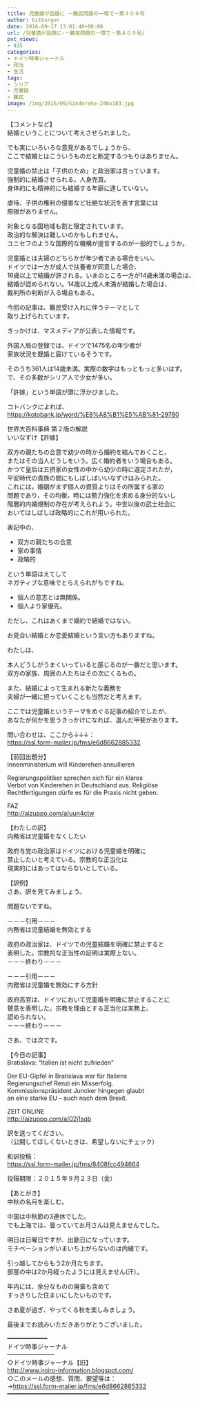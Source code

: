 ```yaml
---
title: 児童婚が話題に －難民問題の一環で－第４０９号
author: bitburger
date: 2016-09-17 13:01:40+00:00
url: /児童婚が話題に-－難民問題の一環で－第４０９号/
pvc_views:
- 435
categories:
- ドイツ時事ジャーナル
- 政治
- 生活
tags:
- シリア
- 児童婚
- 難民
image: /img/2016/09/kinderehe-246x183.jpg
---
```

【コメントなど】  
結婚ということについて考えさせられました。  
  
でも実にいろいろな意見があるでしょうから、  
ここで結婚とはこういうものだと断定するつもりはありません。  
  
  
児童婚の禁止は「子供のため」と政治家は言っています。  
強制的に結婚させられる。人身売買。  
身体的にも精神的にも結婚する年齢に達していない。  
  
虐待、子供の権利の侵害など壮絶な状況を表す言葉には  
際限がありません。  
  
対象となる国地域も割と限定されています。  
政治的な解決は難しいのかもしれません。  
ユニセフのような国際的な機構が提言するのが一般的でしょうか。  
  
  
児童婚とは夫婦のどちらかが年少者である場合をいい、  
ドイツでは一方が成人で扶養者が同意した場合、  
16歳以上で結婚が許される。いまのところ一方が14歳未満の場合は、  
結婚が認められない。14歳以上成人未満が結婚した場合は、  
裁判所の判断が入る場合もある。  
  
今回の記事は、難民受け入れに伴うテーマとして  
取り上げられています。  
  
きっかけは、マスメディアが公表した情報です。  
  
外国人局の登録では、ドイツで1475名の年少者が  
家族状況を既婚と届けているそうです。  
  
そのうち361人は14歳未満。実際の数字はもっともっと多いはず。  
で、その多数がシリア人で少女が多い。  
  
  
「許嫁」という単語が頭に浮かびました。  
  
コトバンクによれば、  
<https://kotobank.jp/word/%E8%A8%B1%E5%AB%81-29780>  
  
世界大百科事典 第２版の解説  
いいなずけ【許嫁】  
  
双方の親たちの合意で幼少の時から婚約を結んでおくこと，  
またはその当人どうしをいう。広く婚約者をいう場合もある。  
かつて皇后は五摂家の女性の中から幼少の時に選定されたが，  
平安時代の貴族の間にもしばしばいいなずけはみられた。  
これには，婚姻がまず個人の資質よりはその所属する家の  
問題であり，その均衡，時には勢力強化を求める身分的ないし  
階層的内婚規制の存在が考えられよう。中世以後の武士社会に  
おいてはしばしば政略的にこれが用いられた。  
  
表記中の、  


  * 双方の親たちの合意
  * 家の事情
  * 政略的

  
という単語はえてして  
ネガティブな意味でとらえられがちですね。  
  


  * 個人の意志とは無関係。
  * 個人より家優先。

  
ただし、これはあくまで婚約で結婚ではない。  
  
お見合い結婚とか恋愛結婚という言い方もありますね。  
  
わたしは、  
  
本人どうしがうまくいっていると感じるのが一番だと思います。  
双方の家族、周囲の人たちはその次にくるもの。  
  
また、結婚によって生まれる新たな義務を  
夫婦が一緒に担っていくことも当然だと考えます。  
  
ここでは児童婚というテーマをめぐる記事の紹介でしたが、  
あなたが何かを思うきっかけになれば、選んだ甲斐があります。  
  
  
問い合わせは、ここから↓↓↓：  
<https://ssl.form-mailer.jp/fms/e6d8662885332>  
  
  
【前回出題分】  
Innenministerium will Kinderehen annullieren  
  
Regierungspolitiker sprechen sich für ein klares  
Verbot von Kinderehen in Deutschland aus. Religiöse  
Rechtfertigungen dürfe es für die Praxis nicht geben.  
  
FAZ  
<http://aizuppo.com/a/uun4ctw>  
  
  
【わたしの訳】  
内務省は児童婚をなくしたい  
  
政府与党の政治家はドイツにおける児童婚を明確に  
禁止したいと考えている。宗教的な正当化は  
現実的にはあってはならないとしている。  
  
  
【訳例】  
さあ、訳を見てみましょう。  
  
問題ないですね。  
  
－－－引用－－－  
内務省は児童結婚を無効とする  
  
政府の政治家は、ドイツでの児童結婚を明確に禁止すると  
表明した。宗教的な正当性の証明は実際上ない。  
－－－終わり－－－  
  
  
－－－引用－－－  
内務省は児童婚を無効にする方針  
  
政府高官は、ドイツにおいて児童婚を明確に禁止することに  
賛意を表明した。宗教を理由とする正当化は実務上、  
認められない。  
－－－終わり－－－  
  
  
さあ、では次です。  
  
  
【今日の記事】  
Bratislava: &#8220;Italien ist nicht zufrieden&#8221;  
  
Der EU-Gipfel in Bratislava war für Italiens  
Regierungschef Renzi ein Misserfolg.  
Kommissionspräsident Juncker hingegen glaubt  
an eine starke EU &#8211; auch nach dem Brexit.  
  
ZEIT ONLINE  
<http://aizuppo.com/a/02j1sqb>  
  
訳を送ってください。  
（公開してほしくないときは、希望しないにチェック）  
  
和訳投稿：  
 <https://ssl.form-mailer.jp/fms/8408fcc494664>  
  
投稿期限：２０１５年９月２３日（金）  
  
【あとがき】  
中秋の名月を楽しむ。  
  
中国は中秋節の3連休でした。  
でも上海では、曇っていてお月さんは見えませんでした。  
  
明日は日曜日ですが、出勤日になっています。  
モチベーションがいまいち上がらないのは内緒です。  
  
引っ越してからもう2か月たちます。  
部屋の中は2か月経ったようには見えません(汗）。  
  
年内には、余分なものの廃棄も含めて  
すっきりした住まいにしたいものです。  
  
さあ夏が過ぎ、やってくる秋を楽しみましょう。  
  
  
最後までお読みいただきありがとうございました。  
  
  
━━━━━━━━━━━  
ドイツ時事ジャーナル  
───────────  
◇ドイツ時事ジャーナル【旧】  
<http://www.iroiro-information.blogspot.com/>  
◇このメールの感想、質問、要望等は：  
-><https://ssl.form-mailer.jp/fms/e6d8662885332>  
━━━━━━━━━━━━━━━━━━━━━━━━━━━━